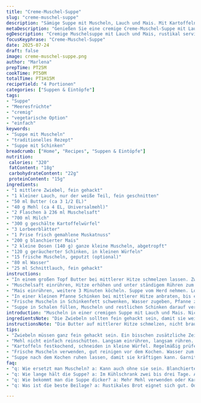 ```yaml
---
title: "Creme-Muschel-Suppe"
slug: "creme-muschel-suppe"
description: "Sämige Suppe mit Muscheln, Lauch und Mais. Mit Kartoffeln gekocht, cremige Textur, leichte Specknote. Frische Muscheln separat zubereitet und als Garnitur verwendet. Kräuter und Gewürze für Tiefe, Muskat und Lorbeerblätter. Mischung aus Milch und Mehl bindet. Bissfester Mais und zarte Kartoffelwürfel. Ruhen lassen für Geschmack. Speck scharf angebraten, Teil in Suppe, Rest zum Garnieren. Suppe in Schalen, mit Kräutern bestreut, leicht rustikal. Variante: Mais durch Erbsen ersetzen, Speck ersetzt durch geräucherten Schinken."
metaDescription: "Genießen Sie eine cremige Creme-Muschel-Suppe mit Lauch und Mais, perfekt für gemütliche Abende."
ogDescription: "Cremige Muschelsuppe mit Lauch und Mais, rustikal serviert, sättigend und leicht würzig."
focusKeyphrase: "Creme-Muschel-Suppe"
date: 2025-07-24
draft: false
image: creme-muschel-suppe.png
author: "Marlena"
prepTime: PT25M
cookTime: PT50M
totalTime: PT1H15M
recipeYield: "4 Portionen"
categories: ["Suppen & Eintöpfe"]
tags:
- "Suppe"
- "Meeresfrüchte"
- "cremig"
- "vegetarische Option"
- "einfach"
keywords:
- "Suppe mit Muscheln"
- "traditionelles Rezept"
- "Suppe mit Schinken"
breadcrumb: ["Home", "Recipes", "Suppen & Eintöpfe"]
nutrition: 
 calories: "320"
 fatContent: "18g"
 carbohydrateContent: "22g"
 proteinContent: "15g"
ingredients:
- "1 mittlere Zwiebel, fein gehackt"
- "1 kleiner Lauch, nur der weiße Teil, fein geschnitten"
- "50 ml Butter (ca 3 1/2 EL)"
- "40 g Mehl (ca 4 EL, Universalmehl)"
- "2 Flaschen à 236 ml Muschelsaft"
- "700 ml Milch"
- "300 g geschälte Kartoffelwürfel"
- "3 Lorbeerblätter"
- "1 Prise frisch gemahlene Muskatnuss"
- "200 g blanchierter Mais"
- "2 kleine Dosen (140 g) ganze kleine Muscheln, abgetropft"
- "120 g geräucherter Schinken, in kleinen Würfeln"
- "15 frische Muscheln, geputzt (optional)"
- "80 ml Wasser"
- "25 ml Schnittlauch, fein gehackt"
instructions:
- "In einem großen Topf Butter bei mittlerer Hitze schmelzen lassen. Zwiebel und Lauch zugeben, langsam weich dünsten, etwa 12 Minuten, bis glasig. Mehl hinzufügen, kurz mitrösten, ca 1,5 Minuten, rühren, damit keine Klumpen entstehen."
- "Muschelsaft einrühren, Hitze erhöhen und unter ständigem Rühren zum Kochen bringen. Dann Milch, Kartoffelwürfel, Lorbeerblätter und Muskat zugeben. Wieder aufkochen, anschließend mittlere Hitze, 18-22 Minuten köcheln lassen, bis Kartoffeln weich sind."
- "Mais einrühren, weitere 3 Minuten köcheln. Suppe vom Herd nehmen. Lorbeer entfernen. Die abgetropften Muscheln vorsichtig unterheben. Mit Salz und Pfeffer abschmecken. Mindestens 20 Minuten ruhen lassen."
- "In einer kleinen Pfanne Schinken bei mittlerer Hitze anbraten, bis er knusprig, aber noch zart ist. Überschüssiges Fett abgießen, dabei etwa 20 ml Schinkenfett zurückbehalten. Drei Viertel des Schinkens zur Suppe geben und vorsichtig unterrühren."
- "Frische Muscheln in Schinkenfett schwenken, Wasser zugeben, Pfanne zudecken, aufkochen. 4-6 Minuten garen, bis sich Muscheln öffnen. Nicht geöffnete Muscheln entsorgen. Muscheln aus dem Sud nehmen."
- "Suppe in Schalen füllen, Muscheln und restlichen Schinken darauf verteilen. Mit Schnittlauch bestreuen. Wer mag, dazu einfache Salzcracker servieren."
introduction: "Muscheln in einer cremigen Suppe mit Lauch und Mais. Nicht zu dick, nicht dünn, eher samtig. Kartoffeln geben Substanz, machen satt. Lauch und Zwiebel ziehen langsam raus, was sie haben. Butter für Geschmack, Mehl für Körper. Muschelsaft und Milch vermischen sich zu Basis, nicht zu schwer, trotzdem reichhaltig. Muskat und Lorbeer stecken subtile Würze rein. Schinken knusprig reicht, ein bisschen Fett für Geschmack, auch ein bisschen Textur. So soll die Suppe atmen können, nicht zu dicht, nicht zu dünn. Muscheln extra gekocht, kleine Explosion im Mund. Frische Muscheln ergänzen, falls vorhanden. Schnittlauch als grüner Tupfer. Einfach, bodenständig, ohne Schnickschnack. Altbewährte Kombination, leicht abgewandelt. Nicht zu kompliziert, das macht den Charme aus. Gemütlich, ein bisschen rustikal. "
ingredientsNote: "Die Zwiebeln sollten fein gehackt sein, damit sie weich und fast unsichtbar werden. Lauch nur der weiße Teil, denn der bringt Süße, ohne zu dominant zu sein. Butter sorgfältig, nicht zu heiß, damit sie nicht verbrennt. Mehl zum Binden, sonst wird die Suppe wässrig. Muschelsaft aus dem Glas oder der Dose, nicht mit Brühe verwechseln. Milch gibt Cremigkeit, nicht zu viel, sonst wird es zu dick. Kartoffeln festkochend, in kleine Stücke geschnitten, damit sie schnell garen. Lorbeerblätter geben dezente Herznote, dürfen aber nicht mitgegessen werden. Frische Muscheln optional, gut gereinigt, sonst schmeckt’s sandig. Mais für die Textur, kann durch Erbsen ersetzt werden. Schinken statt Speck bringt andere Röstaromen, etwas weniger salzig. Schnittlauch frisch, am Schluss zum Drüberstreuen. "
instructionsNote: "Die Butter auf mittlerer Hitze schmelzen, nicht braun werden lassen. Zwiebeln und Lauch müssen glasig werden, nicht braun, sonst bitter. Mehl langsam einrühren, damit keine Klümpchen. Muschelsaft vorsichtig zugeben, Hitze nicht zu hoch, die Suppe kann sonst ansetzen. Milch erst später, weil Mischung sonst gerinnen kann. Kartoffeln regelmäßig prüfen, sie geben der Suppe Konsistenz. Lorbeer entfernen vor dem Servieren, sonst zu intensiv. Ruhen lassen, damit sich Aromen verbinden. Schinken knusprig braten, nicht zu trocken werden lassen. Ein Teil des Fetts für frische Muscheln verwenden, die so schonend garen. Deckel beim Muscheln öffnen lassen, nicht zu lange garen, sonst zäh. Auf Teller geben, Suppe zuerst, dann Garnitur, Schnittlauch oben drauf für Farbe und Frische. Mit Brot oder Crackern als Begleitung. Nicht zu lange warmhalten, sonst wird es matschig."
tips:
- "Zwiebeln müssen ganz fein gehackt sein. Ein bisschen zusätzliche Zeit hier spart Mühe. Lauch nur den weißen Teil verwenden. Der bringt die Süße. Die Butter sanft schmelzen. Nicht zu heiß, sonst wird sie bitter."
- "Mehl nicht einfach reinschütten. Langsam einrühren, langsam rühren. Klumpen entstehen sonst schnell. Muschelsaft hinzufügen, aber gut umrühren. Hitze nicht zu hoch, sonst wird es schwierig."
- "Kartoffeln festkochend, schneiden in kleine Würfel. Regelmäßig prüfen, richtig weich ist wichtig für die Konsistenz. Lorbeerblätter vor dem Servieren rausnehmen. Aromen entfalten sich besser ohne die Blätter."
- "Frische Muscheln verwenden, gut reinigen vor dem Kochen. Wasser zum Garen verwenden, ein bisschen Schinkenfett bringt Geschmack. Die Zeit bei den Muscheln im Auge behalten, zu lange machen sie zäh. "
- "Suppe nach dem Kochen ruhen lassen, damit sie kräftigen kann. Garnitur vor dem Servieren anrichten, das sieht gut aus und bringt Frische. Bei Bedarf durch Erbsen ersetzen für Abwechslung."
faq:
- "q: Wie ersetzt man Muscheln? a: Kann auch ohne sie sein. Blanchierte Erbsen gehen gut. Man könnte auch Tofu probieren."
- "q: Wie lange hält die Suppe? a: Im Kühlschrank zwei bis drei Tage. Aber einfrieren geht auch, mehr als ein Monat. Wichtig, gut verpacken."
- "q: Wie bekommt man die Suppe dicker? a: Mehr Mehl verwenden oder Kartoffeln. Aber vorsichtig mit der Konsistenz. Vielleicht weniger Milch."
- "q: Was ist die beste Beilage? a: Rustikales Brot eignet sich gut. Oder Cracker für Crunch. Man kann auch frischen Salat anbieten."

---
```

